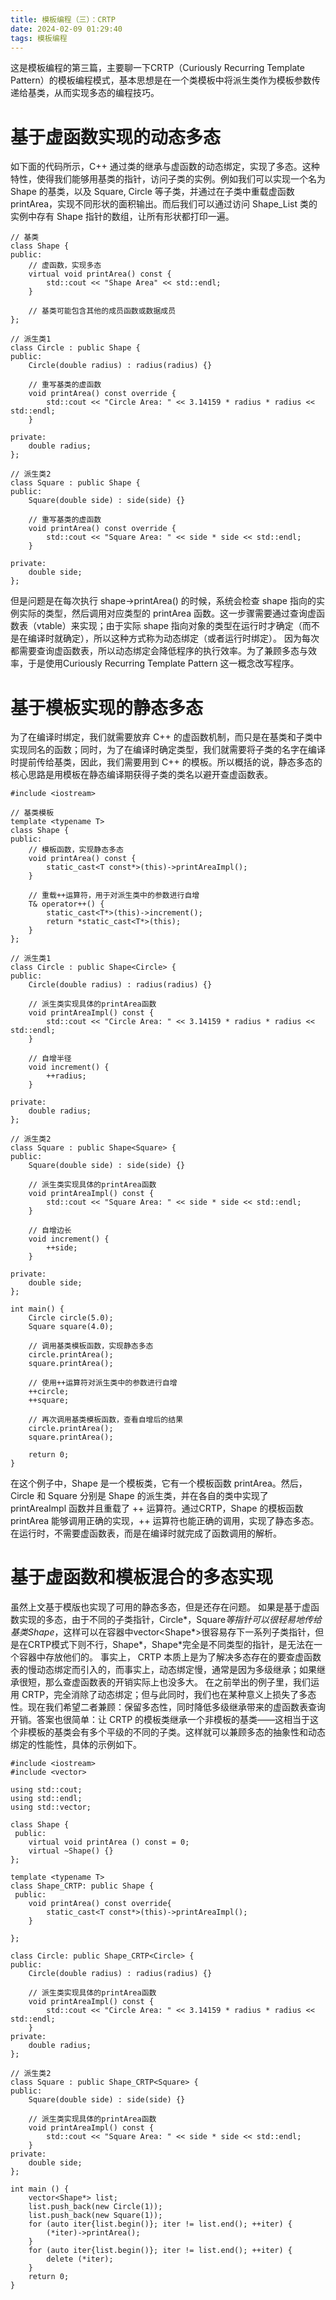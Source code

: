 ```yaml
---
title: 模板编程（三）：CRTP
date: 2024-02-09 01:29:40
tags: 模板编程
---
```

这是模板编程的第三篇，主要聊一下CRTP（Curiously Recurring Template Pattern）的模板编程模式，基本思想是在一个类模板中将派生类作为模板参数传递给基类，从而实现多态的编程技巧。
# 基于虚函数实现的动态多态
如下面的代码所示，C++ 通过类的继承与虚函数的动态绑定，实现了多态。这种特性，使得我们能够用基类的指针，访问子类的实例。例如我们可以实现一个名为 Shape 的基类，以及 Square, Circle 等子类，并通过在子类中重载虚函数 printArea，实现不同形状的面积输出。而后我们可以通过访问 Shape_List 类的实例中存有 Shape 指针的数组，让所有形状都打印一遍。
```
// 基类
class Shape {
public:
    // 虚函数，实现多态
    virtual void printArea() const {
        std::cout << "Shape Area" << std::endl;
    }

    // 基类可能包含其他的成员函数或数据成员
};

// 派生类1
class Circle : public Shape {
public:
    Circle(double radius) : radius(radius) {}

    // 重写基类的虚函数
    void printArea() const override {
        std::cout << "Circle Area: " << 3.14159 * radius * radius << std::endl;
    }

private:
    double radius;
};

// 派生类2
class Square : public Shape {
public:
    Square(double side) : side(side) {}

    // 重写基类的虚函数
    void printArea() const override {
        std::cout << "Square Area: " << side * side << std::endl;
    }

private:
    double side;
};
```
但是问题是在每次执行 shape->printArea() 的时候，系统会检查 shape 指向的实例实际的类型，然后调用对应类型的 printArea 函数。这一步骤需要通过查询虚函数表（vtable）来实现；由于实际 shape 指向对象的类型在运行时才确定（而不是在编译时就确定），所以这种方式称为动态绑定（或者运行时绑定）。
因为每次都需要查询虚函数表，所以动态绑定会降低程序的执行效率。为了兼顾多态与效率，于是使用Curiously Recurring Template Pattern 这一概念改写程序。
# 基于模板实现的静态多态
为了在编译时绑定，我们就需要放弃 C++ 的虚函数机制，而只是在基类和子类中实现同名的函数；同时，为了在编译时确定类型，我们就需要将子类的名字在编译时提前传给基类，因此，我们需要用到 C++ 的模板。所以概括的说，静态多态的核心思路是用模板在静态编译期获得子类的类名以避开查虚函数表。
```
#include <iostream>

// 基类模板
template <typename T>
class Shape {
public:
    // 模板函数，实现静态多态
    void printArea() const {
        static_cast<T const*>(this)->printAreaImpl();
    }

    // 重载++运算符，用于对派生类中的参数进行自增
    T& operator++() {
        static_cast<T*>(this)->increment();
        return *static_cast<T*>(this);
    }
};

// 派生类1
class Circle : public Shape<Circle> {
public:
    Circle(double radius) : radius(radius) {}

    // 派生类实现具体的printArea函数
    void printAreaImpl() const {
        std::cout << "Circle Area: " << 3.14159 * radius * radius << std::endl;
    }

    // 自增半径
    void increment() {
        ++radius;
    }

private:
    double radius;
};

// 派生类2
class Square : public Shape<Square> {
public:
    Square(double side) : side(side) {}

    // 派生类实现具体的printArea函数
    void printAreaImpl() const {
        std::cout << "Square Area: " << side * side << std::endl;
    }

    // 自增边长
    void increment() {
        ++side;
    }

private:
    double side;
};

int main() {
    Circle circle(5.0);
    Square square(4.0);

    // 调用基类模板函数，实现静态多态
    circle.printArea();
    square.printArea();

    // 使用++运算符对派生类中的参数进行自增
    ++circle;
    ++square;

    // 再次调用基类模板函数，查看自增后的结果
    circle.printArea();
    square.printArea();

    return 0;
}

```

在这个例子中，Shape 是一个模板类，它有一个模板函数 printArea。然后，Circle 和 Square 分别是 Shape 的派生类，并在各自的类中实现了 printAreaImpl 函数并且重载了 ++ 运算符。通过CRTP，Shape 的模板函数 printArea 能够调用正确的实现，++ 运算符也能正确的调用，实现了静态多态。在运行时，不需要虚函数表，而是在编译时就完成了函数调用的解析。
# 基于虚函数和模板混合的多态实现
虽然上文基于模版也实现了可用的静态多态，但是还存在问题。
如果是基于虚函数实现的多态，由于不同的子类指针，Circle*，Square*等指针可以很轻易地传给基类Shape*，这样可以在容器中vector<Shape*>很容易存下一系列子类指针，但是在CRTP模式下则不行，Shape<Circle>*，Shape<Square>*完全是不同类型的指针，是无法在一个容器中存放他们的。
事实上， CRTP 本质上是为了解决多态存在的要查虚函数表的慢动态绑定而引入的，而事实上，动态绑定慢，通常是因为多级继承；如果继承很短，那么查虚函数表的开销实际上也没多大。
在之前举出的例子里，我们运用 CRTP，完全消除了动态绑定；但与此同时，我们也在某种意义上损失了多态性。现在我们希望二者兼顾：保留多态性，同时降低多级继承带来的虚函数表查询开销。答案也很简单：让 CRTP 的模板类继承一个非模板的基类——这相当于这个非模板的基类会有多个平级的不同的子类。这样就可以兼顾多态的抽象性和动态绑定的性能性，具体的示例如下。
```
#include <iostream>
#include <vector>

using std::cout; 
using std::endl;
using std::vector;

class Shape {
 public:
    virtual void printArea () const = 0;
    virtual ~Shape() {}
};

template <typename T>
class Shape_CRTP: public Shape {
 public:
    void printArea() const override{
        static_cast<T const*>(this)->printAreaImpl();
    }
    
};

class Circle: public Shape_CRTP<Circle> {
public:
    Circle(double radius) : radius(radius) {}

    // 派生类实现具体的printArea函数
    void printAreaImpl() const {
        std::cout << "Circle Area: " << 3.14159 * radius * radius << std::endl;
    }
private:
    double radius;
};

// 派生类2
class Square : public Shape_CRTP<Square> {
public:
    Square(double side) : side(side) {}

    // 派生类实现具体的printArea函数
    void printAreaImpl() const {
        std::cout << "Square Area: " << side * side << std::endl;
    }
private:
    double side;
};

int main () {
    vector<Shape*> list;
    list.push_back(new Circle(1));
    list.push_back(new Square(1));
    for (auto iter{list.begin()}; iter != list.end(); ++iter) {
        (*iter)->printArea();
    }
    for (auto iter{list.begin()}; iter != list.end(); ++iter) {
        delete (*iter);
    }
    return 0;
}
```
